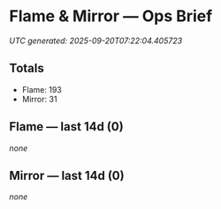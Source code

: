 # Flame & Mirror — Ops Brief
_UTC generated: 2025-09-20T07:22:04.405723_

## Totals
- Flame:  193
- Mirror: 31

## Flame — last 14d (0)
_none_

## Mirror — last 14d (0)
_none_